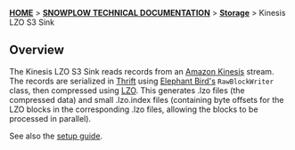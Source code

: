 [**HOME**](Home) > [**SNOWPLOW TECHNICAL DOCUMENTATION**](Snowplow-technical-documentation) > [**Storage**](storage-documentation) > Kinesis LZO S3 Sink

## Overview

The Kinesis LZO S3 Sink reads records from an [Amazon Kinesis][kinesis] stream. The records are
serialized in [Thrift][thrift] using [Elephant Bird's][elephant-bird] `RawBlockWriter` class, then
compressed using [LZO][hadoop-lzo]. This generates .lzo files (the compressed data) and small
.lzo.index files (containing byte offsets for the LZO blocks in the corresponding .lzo files,
allowing the blocks to be processed in parallel).

See also the [setup guide][setup-guide].

[kinesis]: http://aws.amazon.com/kinesis/
[snowplow]: http://snowplowanalytics.com
[hadoop-lzo]: https://github.com/twitter/hadoop-lzo
[thrift]: https://github.com/apache/thrift
[s3]: http://aws.amazon.com/s3/
[elephant-bird]: https://github.com/twitter/elephant-bird/
[setup-guide]: https://github.com/snowplow/snowplow/wiki/kinesis-lzo-s3-sink-setup
